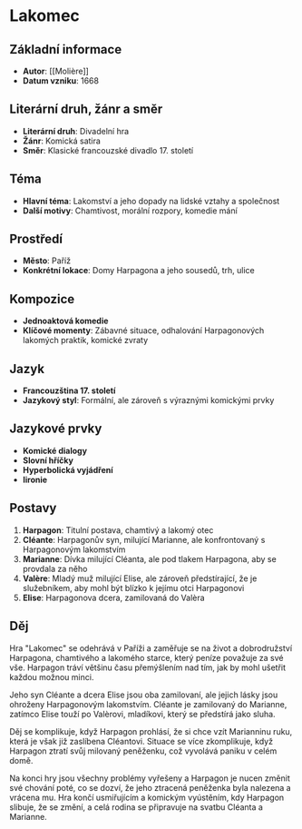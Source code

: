 # Lakomec

## Základní informace
- **Autor**: [[Molière]]
- **Datum vzniku**: 1668

## Literární druh, žánr a směr
- **Literární druh**: Divadelní hra
- **Žánr**: Komická satira
- **Směr**: Klasické francouzské divadlo 17. století

## Téma
- **Hlavní téma**: Lakomství a jeho dopady na lidské vztahy a společnost
- **Další motivy**: Chamtivost, morální rozpory, komedie mání

## Prostředí
- **Město**: Paříž
- **Konkrétní lokace**: Domy Harpagona a jeho sousedů, trh, ulice

## Kompozice
- **Jednoaktová komedie**
- **Klíčové momenty**: Zábavné situace, odhalování Harpagonových lakomých praktik, komické zvraty

## Jazyk
- **Francouzština 17. století**
- **Jazykový styl**: Formální, ale zároveň s výraznými komickými prvky

## Jazykové prvky
- **Komické dialogy**
- **Slovní hříčky**
- **Hyperbolická vyjádření**
- **Iironie**

## Postavy
1. **Harpagon**: Titulní postava, chamtivý a lakomý otec
2. **Cléante**: Harpagonův syn, milující Marianne, ale konfrontovaný s Harpagonovým lakomstvím
3. **Marianne**: Dívka milující Cléanta, ale pod tlakem Harpagona, aby se provdala za něho
4. **Valère**: Mladý muž milující Elise, ale zároveň předstírající, že je služebníkem, aby mohl být blízko k jejímu otci Harpagonovi
5. **Elise**: Harpagonova dcera, zamilovaná do Valèra

## Děj

Hra "Lakomec" se odehrává v Paříži a zaměřuje se na život a dobrodružství Harpagona, chamtivého a lakomého starce, který peníze považuje za své vše. Harpagon tráví většinu času přemýšlením nad tím, jak by mohl ušetřit každou možnou minci.

Jeho syn Cléante a dcera Elise jsou oba zamilovaní, ale jejich lásky jsou ohroženy Harpagonovým lakomstvím. Cléante je zamilovaný do Marianne, zatímco Elise touží po Valèrovi, mladíkovi, který se předstírá jako sluha.

Děj se komplikuje, když Harpagon prohlásí, že si chce vzít Marianninu ruku, která je však již zaslíbena Cléantovi. Situace se více zkomplikuje, když Harpagon ztratí svůj milovaný peněženku, což vyvolává paniku v celém domě.

Na konci hry jsou všechny problémy vyřešeny a Harpagon je nucen změnit své chování poté, co se dozví, že jeho ztracená peněženka byla nalezena a vrácena mu. Hra končí usmiřujícím a komickým vyústěním, kdy Harpagon slibuje, že se změní, a celá rodina se připravuje na svatbu Cléanta a Marianne.